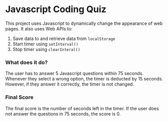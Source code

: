 # Javascript Coding Quiz
This project uses Javascript to dynamically change the appearance of web pages. It also uses Web APIs to:
1. Save data to and retrieve data from `localStorage`
1. Start timer using `setInterval()` 
1. Stop timer using `clearInteral()`

### What does it do?
The user has to answer 5 Javascript questions within 75 seconds. Whenever they select a wrong option, the timer is deducted by 15 seconds. However, if they answer it correctly, the timer is not changed.

### Final Score
The final score is the number of seconds left in the timer. If the user does not answer the questions in 75 seconds, the score is 0.